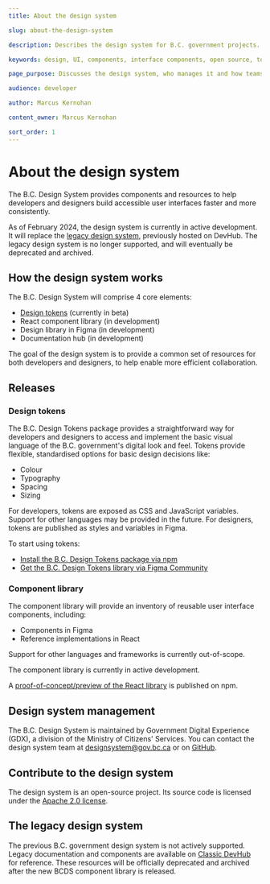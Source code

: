 ```yaml
---
title: About the design system

slug: about-the-design-system

description: Describes the design system for B.C. government projects.

keywords: design, UI, components, interface components, open source, tools, resources

page_purpose: Discusses the design system, who manages it and how teams and developers can contribute to it.

audience: developer

author: Marcus Kernohan

content_owner: Marcus Kernohan

sort_order: 1
---
```


# About the design system
The B.C. Design System provides components and resources to help developers and designers build accessible user interfaces faster and more consistently.

As of February 2024, the design system is currently in active development. It will replace the [legacy design system](#the-legacy-design-system), previously hosted on DevHub. The legacy design system is no longer supported, and will eventually be deprecated and archived.

## How the design system works
The B.C. Design System will comprise 4 core elements:

* [Design tokens](https://www.npmjs.com/package/@bcgov/design-tokens?activeTab=versions) (currently in beta)
* React component library (in development)
* Design library in Figma (in development)
* Documentation hub (in development)

The goal of the design system is to provide a common set of resources for both developers and designers, to help enable more efficient collaboration. 

## Releases

### Design tokens
The B.C. Design Tokens package provides a straightforward way for developers and designers to access and implement the basic visual language of the B.C. government's digital look and feel. Tokens provide flexible, standardised options for basic design decisions like:

* Colour
* Typography
* Spacing
* Sizing

For developers, tokens are exposed as CSS and JavaScript variables. Support for other languages may be provided in the future. For designers, tokens are published as styles and variables in Figma.

To start using tokens:

* [Install the B.C. Design Tokens package via npm](https://www.npmjs.com/package/@bcgov/design-tokens?activeTab=readme)
* [Get the B.C. Design Tokens library via Figma Community](https://www.figma.com/community/file/1326994583954765832)

### Component library
The component library will provide an inventory of reusable user interface components, including:

* Components in Figma
* Reference implementations in React

Support for other languages and frameworks is currently out-of-scope.

The component library is currently in active development. 

A [proof-of-concept/preview of the React library](https://www.npmjs.com/package/@bcgov/design-system-react-components) is published on npm.

## Design system management
The B.C. Design System is maintained by Government Digital Experience (GDX), a division of the Ministry of Citizens' Services. You can contact the design system team at [designsystem@gov.bc.ca](mailto:designsystem@gov.bc.ca) or on [GitHub](https://github.com/bcgov/design-system).

## Contribute to the design system
The design system is an open-source project. Its source code is licensed under the [Apache 2.0 license](https://www.apache.org/licenses/LICENSE-2.0).

## The legacy design system
The previous B.C. government design system is not actively supported. Legacy documentation and components are available on [Classic DevHub](https://classic.developer.gov.bc.ca/About-the-Design-System) for reference. These resources will be officially deprecated and archived after the new BCDS component library is released.

